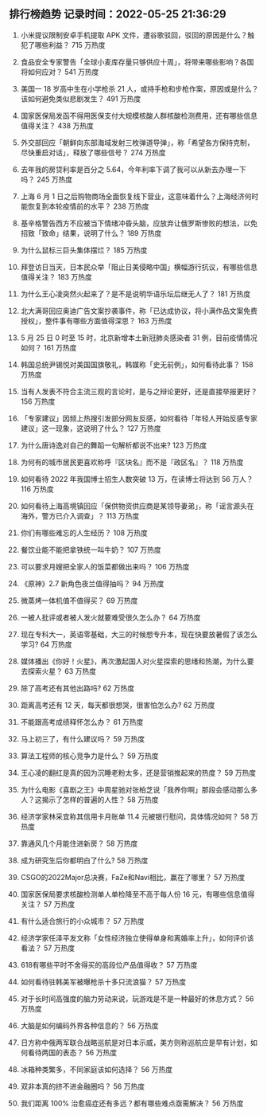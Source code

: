 
## 排行榜趋势 记录时间：2022-05-25 21:36:29
  
  1. 小米提议限制安卓手机提取 APK 文件，遭谷歌驳回，驳回的原因是什么？触犯了哪些利益？ 715 万热度
    
  2. 食品安全专家警告「全球小麦库存量只够供应十周」，将带来哪些影响？各国将如何应对？ 541 万热度
    
  3. 美国一 18 岁高中生在小学枪杀 21 人，或持手枪和步枪作案，原因或是什么？该如何避免类似悲剧发生？ 491 万热度
    
  4. 国家医保局发函不得用医保支付大规模核酸人群核酸检测费用，还有哪些信息值得关注？ 438 万热度
    
  5. 外交部回应「朝鲜向东部海域发射三枚弹道导弹」，称「希望各方保持克制，尽快重启对话」，释放了哪些信号？ 274 万热度
    
  6. 去年我的房贷利率是百分之 5.64，今年利率下调了我可以从新去办理一下吗？ 245 万热度
    
  7. 上海 6 月 1 日之后购物商场全面恢复线下营业，这意味着什么？上海经济何时能恢复到本轮疫情前的水平？ 238 万热度
    
  8. 基辛格警告西方不应被当下情绪冲昏头脑，应放弃让俄罗斯惨败的想法，以免招致「致命」结果，说明了什么？ 189 万热度
    
  9. 为什么鼠标三巨头集体摆烂？ 185 万热度
    
  10. 拜登访日当天，日本民众举「阻止日美侵略中国」横幅游行抗议，有哪些信息值得关注？ 183 万热度
    
  11. 为什么王心凌突然火起来了？是不是说明华语乐坛后继无人了？ 181 万热度
    
  12. 北大满哥回应奥迪广告文案抄袭事件，称「已达成协议，将小满作品文案免费授权」，整件事有哪些方面值得深思？ 163 万热度
    
  13. 5 月 25 日 0 时至 15 时，北京新增本土新冠肺炎感染者 31 例，目前疫情情况如何？ 161 万热度
    
  14. 韩国总统尹锡悦对美国国旗敬礼，韩媒称「史无前例」，如何看待此事？ 158 万热度
    
  15. 当有人发表不符合主流三观的言论时，是与之辩论更好，还是直接举报更好？ 156 万热度
    
  16. 「专家建议」因频上热搜引发部分网友反感，如何看待「年轻人开始反感专家建议」这一现象，这说明了什么？ 127 万热度
    
  17. 为什么唐诗逸对自己的舞蹈一句解析都说不出来? 123 万热度
    
  18. 为何有的城市居民更喜欢称呼『区块名』而不是『政区名』？ 118 万热度
    
  19. 如何看待 2022 年我国博士招生人数突破 13 万，在读博士将达到 56 万人？ 116 万热度
    
  20. 如何看待上海高境镇回应「保供物资供应商是某领导妻弟」，称「谣言源头在海外，警方已介入调查」？ 113 万热度
    
  21. 你们有哪些难忘的人生经历？ 108 万热度
    
  22. 餐饮业能不能把拿铁统一叫牛奶？ 107 万热度
    
  23. 可以要求月嫂把全家人的饭菜都做出来吗？ 106 万热度
    
  24. 《原神》2.7 新角色夜兰值得抽吗？ 94 万热度
    
  25. 微蒸烤一体机值不值得买？ 69 万热度
    
  26. 一被人批评或者被人发火就要难受很久怎么办？ 64 万热度
    
  27. 现在专科大一，英语零基础，大三的时候想专升本，现在快要放暑假了该怎么学习? 64 万热度
    
  28. 媒体播出《你好！火星》，再次激起国人对火星探索的思绪和热潮，为什么要去探索火星？ 63 万热度
    
  29. 除了高考还有其他出路吗? 62 万热度
    
  30. 距离高考还有 12 天，每天都很想哭，很害怕怎么办? 62 万热度
    
  31. 不能跟高考成绩释怀怎么办？ 61 万热度
    
  32. 马上初三了，有什么建议吗？ 59 万热度
    
  33. 算法工程师的核心竞争力是什么？ 59 万热度
    
  34. 王心凌的翻红是真的因为沉睡老粉太多，还是营销推起来的热度？ 59 万热度
    
  35. 为什么电影《喜剧之王》中周星驰对张柏芝说「我养你啊」那段会感动那么多人？这揭示了怎样的普遍的人性？ 58 万热度
    
  36. 经济学家林采宜称其信用卡月账单 11.4 元被银行慰问，具体情况如何？ 58 万热度
    
  37. 靠通风几个月能住进新房？ 58 万热度
    
  38. 成为研究生后你都明白了什么? 58 万热度
    
  39. CSGO的2022Major总决赛，FaZe和Navi相比，赢在了哪里？ 57 万热度
    
  40. 国家医保局要求核酸检测单人单检降至不高于每人份 16 元，有哪些信息值得关注？ 57 万热度
    
  41. 有什么适合旅行的小众城市？ 57 万热度
    
  42. 经济学家任泽平发文称「女性经济独立使得单身和离婚率上升」，如何评价该看法？ 57 万热度
    
  43. 618有哪些平时不舍得买的高段位产品值得收？ 57 万热度
    
  44. 如何看待驻韩美军被曝枪杀十多只流浪猫？ 57 万热度
    
  45. 对于长时间高强度的脑力劳动来说，玩游戏是不是一种最好的休息方式？ 56 万热度
    
  46. 大脑是如何编码外界各种信息的？ 56 万热度
    
  47. 日方称中俄两军联合战略巡航是对日本示威，美方则称巡航应是早有计划，如何看待两国的表态？ 56 万热度
    
  48. 冰箱种类繁多，不同家庭该如何选择？ 56 万热度
    
  49. 双非本真的挤不进金融圈吗？ 56 万热度
    
  50. 我们距离 100% 治愈癌症还有多远？都有哪些难点亟需解决？ 56 万热度
    